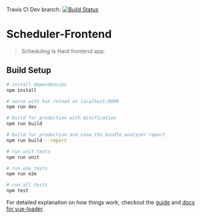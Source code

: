  Travis CI Dev branch: [![Build Status](https://travis-ci.org/maxdobeck/scheduler-frontend.svg?branch=dev)](https://travis-ci.org/maxdobeck/scheduler-frontend) 
# Scheduler-Frontend

> Scheduling Is Hard frontend app.

## Build Setup

``` bash
# install dependencies
npm install

# serve with hot reload at localhost:8080
npm run dev

# build for production with minification
npm run build

# build for production and view the bundle analyzer report
npm run build --report

# run unit tests
npm run unit

# run e2e tests
npm run e2e

# run all tests
npm test
```

For detailed explanation on how things work, checkout the [guide](http://vuejs-templates.github.io/webpack/) and [docs for vue-loader](http://vuejs.github.io/vue-loader).
